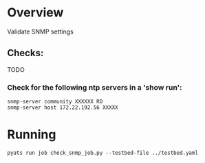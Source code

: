# Overview

Validate SNMP settings

## Checks:
TODO
### Check for the following ntp servers in a 'show run':

```
snmp-server community XXXXXX RO
snmp-server host 172.22.192.56 XXXXX
```

# Running

```
pyats run job check_snmp_job.py --testbed-file ../testbed.yaml